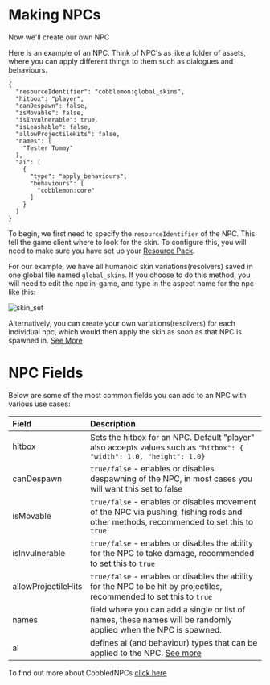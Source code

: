 # Making NPCs
Now we'll create our own NPC

Here is an example of an NPC. Think of NPC's as like a folder of assets, where you can apply different things to them such as dialogues and behaviours.
```
{
  "resourceIdentifier": "cobblemon:global_skins",
  "hitbox": "player",
  "canDespawn": false,
  "isMovable": false,
  "isInvulnerable": true,
  "isLeashable": false,
  "allowProjectileHits": false,
  "names": [
    "Tester Tommy"
  ],
  "ai": [
    {
      "type": "apply_behaviours",
      "behaviours": [
        "cobblemon:core"
      ]
    }
  ]
}
```

To begin, we first need to specify the ``resourceIdentifier`` of the NPC. This tell the game client where to look for the skin. To configure this, you will need to make sure you have set up your [Resource Pack](https://github.com/TempusMMORPG/Cobblemon_Creation_Toolkit/tree/main/CCT_resourcepack).

For our example, we have all humanoid skin variations(resolvers) saved in one global file named ``global_skins``. If you choose to do this method, you will need to edit the npc in-game, and type in the aspect name for the npc like this:

![skin_set](https://media4.giphy.com/media/v1.Y2lkPTc5MGI3NjExcDh0NzdjZjVnYjY2d2lkeTB1dzZmeml0dnVxbWw2ZnQ0NGx6emQ4aiZlcD12MV9pbnRlcm5hbF9naWZfYnlfaWQmY3Q9Zw/I8wpWhH8wCYew3m9Cu/giphy.gif)

Alternatively, you can create your own variations(resolvers) for each individual npc, which would then apply the skin as soon as that NPC is spawned in. [See More](https://gitlab.com/cable-mc/cobblemon/-/tree/main/common/src/main/kotlin/com/cobblemon/mod/common/api/npc#npc-variation)

# NPC Fields
Below are some of the most common fields you can add to an NPC with various use cases:

| **Field**   | **Description** |
| :---------------- | :------ |
| hitbox        |   Sets the hitbox for an NPC. Default "player" also accepts values such as ``"hitbox": { "width": 1.0, "height": 1.0}`` |
| canDespawn           |   ``true/false`` - enables or disables despawning of the NPC, in most cases you will want this set to false   |
| isMovable    |  ``true/false`` - enables or disables movement of the NPC via pushing, fishing rods and other methods, recommended to set this to ``true``  |
| isInvulnerable |  ``true/false`` - enables or disables the ability for the NPC to take damage, recommended to set this to ``true``   |
| allowProjectileHits |  ``true/false`` - enables or disables the ability for the NPC to be hit by projectiles, recommended to set this to ``true``   |
| names |  field where you can add a single or list of names, these names will be randomly applied when the NPC is spawned.   |
| ai | defines ai (and behaviour) types that can be applied to the NPC. [See more](https://gitlab.com/cable-mc/cobblemon/-/blob/main/common/src/main/kotlin/com/cobblemon/mod/common/api/ai/config/README.md) |

To find out more about CobbledNPCs [click here](https://gitlab.com/cable-mc/cobblemon/-/tree/main/common/src/main/kotlin/com/cobblemon/mod/common/api/npc#cobbled-npcs)
